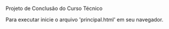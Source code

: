Projeto de Conclusão do Curso Técnico

Para executar inicie o arquivo 'principal.html' em seu navegador.
